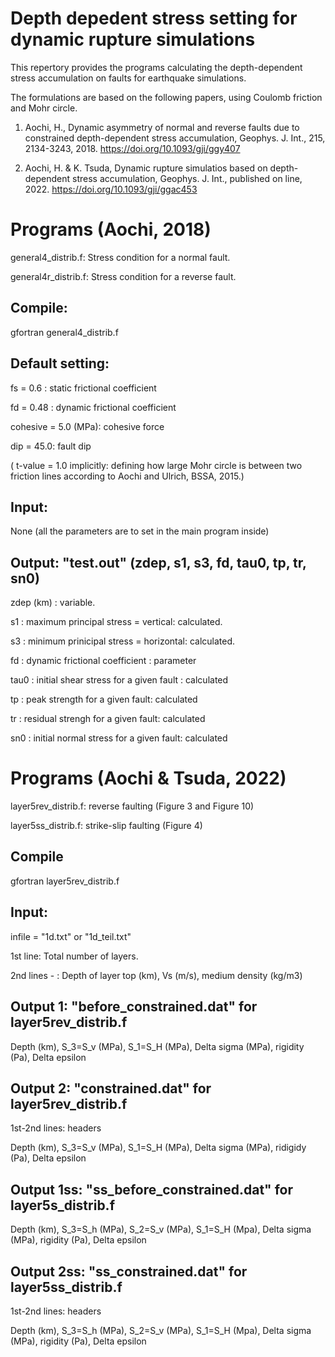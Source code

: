 # Depth depedent stress setting for dynamic rupture simulations

This repertory provides the programs calculating the depth-dependent stress accumulation on faults for earthquake simulations.

The formulations are based on the following papers, using Coulomb friction and Mohr circle. 

1. Aochi, H., Dynamic asymmetry of normal and reverse faults due to constrained depth-dependent stress accumulation, Geophys. J. Int., 215, 2134-3243, 2018. https://doi.org/10.1093/gji/ggy407

2. Aochi, H. & K. Tsuda, Dynamic rupture simulatios based on depth-dependent stress accumulation, Geophys. J. Int., published on line, 2022. https://doi.org/10.1093/gji/ggac453

# Programs (Aochi, 2018)

general4_distrib.f: Stress condition for a normal fault. 

general4r_distrib.f: Stress condition for a reverse fault. 

## Compile: 

gfortran general4_distrib.f

## Default setting: 

  fs = 0.6 : static frictional coefficient
  
  fd = 0.48 : dynamic frictional coefficient
  
  cohesive = 5.0 (MPa): cohesive force
  
  dip = 45.0: fault dip
  
  ( t-value = 1.0 implicitly: defining how large Mohr circle is between two friction lines according to Aochi and Ulrich, BSSA, 2015.)

## Input: 

None (all the parameters are to set in the main program inside)

## Output: "test.out" (zdep, s1, s3, fd, tau0, tp, tr, sn0)

  zdep (km) : variable.

  s1 : maximum principal stress = vertical: calculated.

  s3 : minimum prinicipal stress = horizontal: calculated. 

  fd : dynamic frictional coefficient : parameter
  
  tau0 : initial shear stress for a given fault : calculated
  
  tp : peak strength for a given fault: calculated
  
  tr : residual strengh for a given fault: calculated
  
  sn0 : initial normal stress for a given fault: calculated


# Programs (Aochi & Tsuda, 2022)

layer5rev_distrib.f: reverse faulting (Figure 3 and Figure 10)

layer5ss_distrib.f: strike-slip faulting (Figure 4)

## Compile

gfortran layer5rev_distrib.f

## Input:

infile = "1d.txt" or "1d_teil.txt"

1st line: Total number of layers.

2nd lines - : Depth of layer top (km), Vs (m/s), medium density (kg/m3)

## Output 1: "before_constrained.dat" for layer5rev_distrib.f

Depth (km), S_3=S_v (MPa), S_1=S_H (MPa), Delta sigma (MPa), rigidity (Pa), Delta epsilon

## Output 2: "constrained.dat" for layer5rev_distrib.f

1st-2nd lines: headers

Depth (km), S_3=S_v (MPa), S_1=S_H (MPa), Delta sigma (MPa), ridigidy (Pa), Delta epsilon

## Output 1ss: "ss_before_constrained.dat" for layer5s_distrib.f

Depth (km), S_3=S_h (MPa), S_2=S_v (MPa), S_1=S_H (Mpa), Delta sigma (MPa), rigidity (Pa), Delta epsilon

## Output 2ss: "ss_constrained.dat" for layer5ss_distrib.f

1st-2nd lines: headers

Depth (km), S_3=S_h (MPa), S_2=S_v (MPa), S_1=S_H (Mpa), Delta sigma (MPa), rigidity (Pa), Delta epsilon



